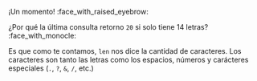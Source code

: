 ¡Un momento! :face_with_raised_eyebrow: 

¿Por qué la última consulta retorno `20` si solo tiene 14 letras? :face_with_monocle:

Es que como te contamos, `len` nos dice la cantidad de caracteres. Los caracteres son tanto las letras como los espacios, números y carácteres especiales (`.`, `?`, `&`, `/`, etc.)
